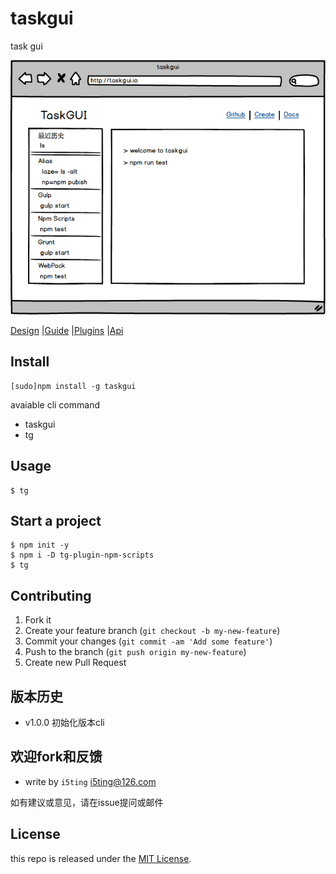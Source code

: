 # taskgui

task gui

![Preview](docs/preview.png)

[Design](docs/design.md) |[Guide](docs/guide.md) |[Plugins](docs/plugin.md) |[Api](docs/api.md)

## Install

    [sudo]npm install -g taskgui
    
avaiable cli command

- taskgui
- tg

## Usage 

```
$ tg
```

## Start a project

```
$ npm init -y
$ npm i -D tg-plugin-npm-scripts
$ tg
```

## Contributing

1. Fork it
2. Create your feature branch (`git checkout -b my-new-feature`)
3. Commit your changes (`git commit -am 'Add some feature'`)
4. Push to the branch (`git push origin my-new-feature`)
5. Create new Pull Request

## 版本历史

- v1.0.0 初始化版本cli

## 欢迎fork和反馈

- write by `i5ting` i5ting@126.com

如有建议或意见，请在issue提问或邮件

## License

this repo is released under the [MIT
License](http://www.opensource.org/licenses/MIT).
